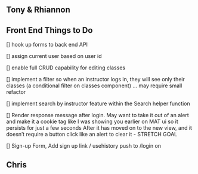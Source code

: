 ## Tony & Rhiannon

## Front End Things to Do

[] hook up forms to back end API 

[] assign current user based on user id

[] enable full CRUD capability for editing classes 

[] implement a filter so when an instructor logs in, they will see only their classes (a conditional filter on classes component) … may require small refactor 

[] implement search by instructor feature within the Search helper function

[] Render response message after login.  May want to take it out of an alert and make it a cookie tag like I was showing you earlier on MAT ui so it persists for just a few seconds After it has moved on to the new view, and it doesn’t require a button click like an alert to clear it - STRETCH GOAL

[] Sign-up Form, Add sign up link / usehistory push to /login on 





## Chris

